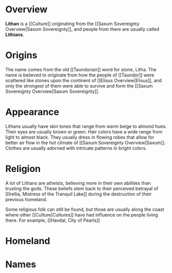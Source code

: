 # Overview
**Lithan** is a [[Culture]] originating from the [[Saxum Sovereignty Overview|Saxum Sovereignty]], and people from there are usually called **Lithians**.
# Origins
The name comes from the old [[Taundorian]] word for stone, Litha. The name is believed to originate from how the people of [[Taundor]] were scattered like stones upon the continent of [[Elisus Overview|Elisus]], and only the strongest of them were able to survive and form the [[Saxum Sovereignty Overview|Saxum Sovereignty]].
# Appearance
Lithans usually have skin tones that range from warm beige to almond hues. Their eyes are usually brown or green. Hair colors have a wide range from light to almost black. They usually dress in flowing robes that allow for better air flow in the hot climate of [[Saxum Sovereignty Overview|Saxum]]. Clothes are usually adorned with intricate patterns in bright colors.
# Religion
A lot of Lithans are atheists, believing more in their own abilities than trusting the gods. These beliefs stem back to their perceived betrayal of [[Irellia, Mistress of the Tranquil Lake]] during the destruction of their previous homeland.

Some religious folk can still be found, but those are usually along the coast where other [[Culture|Cultures]] have had influence on the people living there. For example, [[Havdal, City of Pearls]] 
# Homeland
# Names